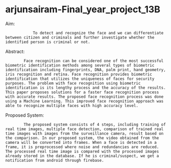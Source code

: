# arjunsairam-Final_year_project_13B
Aim:

                To detect and recognize the face and we can differentiate between citizen and criminals and further investigate whether the identified person is criminal or not.

Abstract:

            Face recognition can be considered one of the most successful biometric identification methods among several types of biometric identification including fingerprints, DNA, palm print, hand geometry, iris recognition and retina. Face recognition provides biometric identification that utilizes the uniqueness of faces for security purposes. The problem with face recognition using biometric identification is its lengthy process and the accuracy of the results. This paper proposes solutions for a faster face recognition process with accurate results. The proposed face recognition process was done using a Machine Learning. This improved face recognition approach was able to recognize multiple faces with high accuracy level.

Proposed System:

            The proposed system consists of 4 steps, including training of real time images, multiple face detection, comparison of trained real time images with images from the surveillance camera, result based on the comparison. In our proposed system, the video obtained from the camera will be converted into frames. When a face is detected in a frame, it is preprocessed where noise and redundancies are reduced. The processed real time image is compared with the processed images already stored in the database. If he is criminal/suspect, we get a notification from android through firebase.
